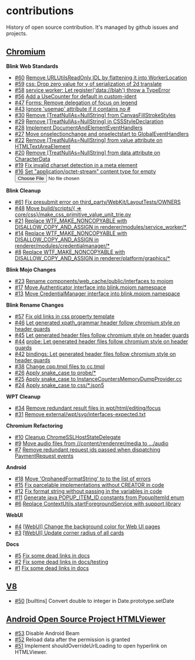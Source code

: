 # contributions

History of open source contribution.
It's managed by github issues and projects.

## [Chromium](https://github.com/amoseui/contributions/projects/2)

**Blink Web Standards**
- [#60](https://github.com/amoseui/contributions/issues/60) [Remove URLUtilsReadOnly IDL by flattening it into WorkerLocation](https://crrev.com/c/1339680)
- [#59](https://github.com/amoseui/contributions/issues/59) [css: Drop zero value for y of serialization of 2d translate](https://crrev.com/c/1337670)
- [#58](https://github.com/amoseui/contributions/issues/58) [service worker: Let register('data://blah') throw a TypeError](https://crrev.com/c/1189688)
- [#56](https://github.com/amoseui/contributions/issues/56) [Add a UseCounter for default in custom-ident](https://crrev.com/c/1325599)
- [#47](https://github.com/amoseui/contributions/issues/47) [Forms: Remove delegation of focus on legend](https://crrev.com/c/1304180)
- [#43](https://github.com/amoseui/contributions/issues/43) [Ignore 'usemap' attribute if it contains no #](https://crrev.com/c/1291190)
- [#30](https://github.com/amoseui/contributions/issues/30) [Remove [TreatNullAs=NullString] from CanvasFillStrokeStyles](https://crrev.com/c/1255083)
- [#29](https://github.com/amoseui/contributions/issues/29) [Remove [TreatNullAs=NullString] in CSSStyleDeclaration](https://crrev.com/c/1175589)
- [#28](https://github.com/amoseui/contributions/issues/28) [Implement DocumentAndElementEventHandlers](https://crrev.com/c/1253169)
- [#27](https://github.com/amoseui/contributions/issues/27) [Move onselectionchange and onselectstart to GlobalEventHandlers](https://crrev.com/c/1252225)
- [#22](https://github.com/amoseui/contributions/issues/22) [Remove [TreatNullAs=NullString] from value attribute on HTMLTextAreaElement](https://crrev.com/c/1230173)
- [#20](https://github.com/amoseui/contributions/issues/20) [Remove [TreatNullAs=NullString] from data attribute on CharacterData](https://crrev.com/c/1172308)
- [#19](https://github.com/amoseui/contributions/issues/19) [Fix invalid charset detection in a meta element](https://crrev.com/c/1172462)
- [#16](https://github.com/amoseui/contributions/issues/16) [Set "application/octet-stream" content type for empty <input type=file>](https://crrev.com/c/1140236)

**Blink Cleanup**
- [#61](https://github.com/amoseui/contributions/issues/61) [Fix presubmit error on third_party/WebKit/LayoutTests/OWNERS](https://crrev.com/c/1341440)
- [#48](https://github.com/amoseui/contributions/issues/48) [Move build/scripts/{ => core/css}/make_css_primitive_value_unit_trie.py](https://crrev.com/c/1309377)
- [#21](https://github.com/amoseui/contributions/issues/21) [Replace WTF_MAKE_NONCOPYABLE with DISALLOW_COPY_AND_ASSIGN in renderer/modules/service_worker/*](https://crrev.com/c/1221011)
- [#14](https://github.com/amoseui/contributions/issues/14) [Replace WTF_MAKE_NONCOPYABLE with DISALLOW_COPY_AND_ASSIGN in renderer/modules/credentialmanager/*](https://crrev.com/c/1138035)
- [#8](https://github.com/amoseui/contributions/issues/8) [Replace WTF_MAKE_NONCOPYABLE with DISALLOW_COPY_AND_ASSIGN in renderer/platform/graphics/*](https://crrev.com/c/1074607)

**Blink Mojo Changes**
- [#23](https://github.com/amoseui/contributions/issues/23) [Rename components/web_cache/public/interfaces to mojom](https://crrev.com/c/1229726)
- [#17](https://github.com/amoseui/contributions/issues/17) [Move Authenticator interface into blink.mojom namespace](https://crrev.com/c/1136341)
- [#13](https://github.com/amoseui/contributions/issues/13) [Move CredentialManager interface into blink.mojom namespace](https://crrev.com/c/1136341)


**Blink Rename Changes**
- [#57](https://github.com/amoseui/contributions/issues/57) [Fix old links in css property template](https://crrev.com/c/1333095)
- [#46](https://github.com/amoseui/contributions/issues/46) [Let generated xpath_grammar header follow chromium style on header guards](https://crrev.com/c/1293059)
- [#45](https://github.com/amoseui/contributions/issues/45) [Let generated header files follow chromium style on header guards](https://crrev.com/c/1292652)
- [#44](https://github.com/amoseui/contributions/issues/44) [probe: Let generated header files follow chromium style on header guards](https://crrev.com/c/1291192)
- [#42](https://github.com/amoseui/contributions/issues/42) [bindings: Let generated header files follow chromium style on header guards](https://crrev.com/c/1288167)
- [#38](https://github.com/amoseui/contributions/issues/38) [Change cpp.tmpl files to cc.tmpl](https://crrev.com/c/1278567)
- [#26](https://github.com/amoseui/contributions/issues/26) [Apply snake_case to probe/*](https://crrev.com/c/1235356)
- [#25](https://github.com/amoseui/contributions/issues/25) [Apply snake_case to InstanceCountersMemoryDumpProvider.cc](https://crrev.com/c/1235354)
- [#24](https://github.com/amoseui/contributions/issues/24) [Apply snake_case to css/*.json5](https://crrev.com/c/1230453)

**WPT Cleanup**
- [#34](https://github.com/amoseui/contributions/issues/34) [Remove redundant result files in wpt/html/editing/focus](https://crrev.com/c/1286027)
- [#31](https://github.com/amoseui/contributions/issues/31) [Remove external/wpt/svg/interfaces-expected.txt](https://crrev.com/c/1263637)

**Chromium Refactoring**
- [#10](https://github.com/amoseui/contributions/issues/10) [Cleanup ChromeSSLHostStateDelegate](https://crrev.com/c/1065955)
- [#9](https://github.com/amoseui/contributions/issues/9) [Move audio files from //content/rendenrer/media to .../audio](https://crrev.com/c/1036824)
- [#7](https://github.com/amoseui/contributions/issues/7) [Remove redundant request ids passed when dispatching PaymentRequest events](https://crrev.com/c/1071315)

**Android**
- [#18](https://github.com/amoseui/contributions/issues/18) [Move 'OrphanedFormatString' to to the list of errors](https://crrev.com/c/1134828)
- [#15](https://github.com/amoseui/contributions/issues/15) [Fix parcelable implementations without CREATOR in code](https://crrev.com/c/1135110)
- [#12](https://github.com/amoseui/contributions/issues/12) [Fix format string without passing in the variables in code](https://crrev.com/c/1134828)
- [#11](https://github.com/amoseui/contributions/issues/11) [Generate java POPUP_ITEM_ID constants from PopupItemId enum](https://crrev.com/c/1131355)
- [#6](https://github.com/amoseui/contributions/issues/6) [Replace ContextUtils.startForegroundService with support library](https://crrev.com/c/1065958)

**WebUI**
- [#4](https://github.com/amoseui/contributions/issues/4) [[WebUI] Change the background color for Web UI pages](https://crrev.com/c/1055029)
- [#3](https://github.com/amoseui/contributions/issues/3) [[WebUI] Update corner radius of all cards](https://crrev.com/c/1056928)

**Docs**
- [#5](https://github.com/amoseui/contributions/issues/5) [Fix some dead links in docs](https://crrev.com/c/1065956)
- [#2](https://github.com/amoseui/contributions/issues/2) [Fix some dead links in docs/testing](https://crrev.com/c/1049767)
- [#1](https://github.com/amoseui/contributions/issues/1) [Fix some dead links in docs](https://crrev.com/c/1029396)


## [V8](https://github.com/amoseui/contributions/projects/4)
- [#50](https://github.com/amoseui/contributions/issues/50) [builtins] Convert double to integer in Date.prototype.setDate


## [Android Open Source Project HTMLViewer](https://github.com/amoseui/contributions/projects/1)
- [#53](https://github.com/amoseui/contributions/issues/53) Disable Android Beam
- [#52](https://github.com/amoseui/contributions/issues/52) Reload data after the permission is granted
- [#51](https://github.com/amoseui/contributions/issues/51) Implement shouldOverrideUrlLoading to open hyperlink on HTMLViewer. 
